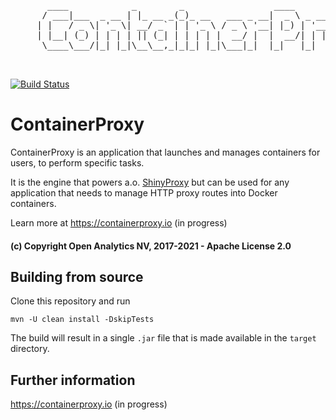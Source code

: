 <pre>
       ____            _        _                 ____
      / ___|___  _ __ | |_ __ _(_)_ __   ___ _ __|  _ \ _ __ _____  ___   _
     | |   / _ \| '_ \| __/ _` | | '_ \ / _ \ '__| |_) | '__/ _ \ \/ / | | |
     | |__| (_) | | | | || (_| | | | | |  __/ |  |  __/| | | (_) >  <| |_| |
      \____\___/|_| |_|\__\__,_|_|_| |_|\___|_|  |_|   |_|  \___/_/\_\\__, |
                                                                       |___/

</pre>

[![Build Status](https://travis-ci.org/openanalytics/containerproxy.svg?branch=master)](https://travis-ci.org/openanalytics/containerproxy)

# ContainerProxy

ContainerProxy is an application that launches and manages containers for users, to perform specific tasks.

It is the engine that powers a.o. [ShinyProxy](https://shinyproxy.io) but can be used for any application that needs to manage HTTP proxy routes into Docker containers.

Learn more at https://containerproxy.io (in progress)

#### (c) Copyright Open Analytics NV, 2017-2021 - Apache License 2.0

## Building from source

Clone this repository and run

```
mvn -U clean install -DskipTests
```

The build will result in a single `.jar` file that is made available in the `target` directory.

## Further information

https://containerproxy.io (in progress)

